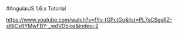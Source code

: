 #AngularJS 1.6.x Tutorial

https://www.youtube.com/watch?v=fYv-tGPctGo&list=PL7sCSgsRZ-sl6jCxRYMwFBY-_wdVDbioz&index=2
